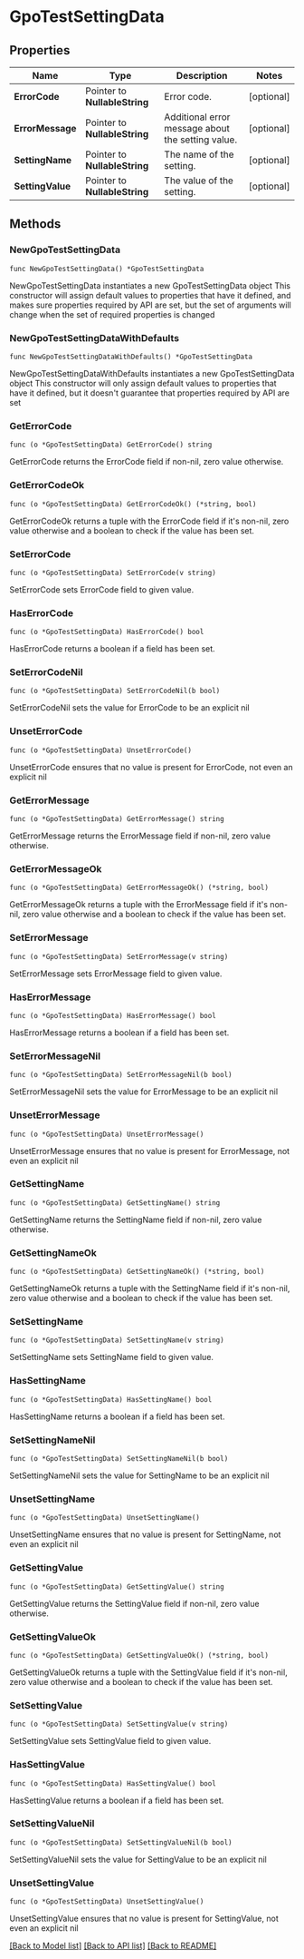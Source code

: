 # GpoTestSettingData

## Properties

Name | Type | Description | Notes
------------ | ------------- | ------------- | -------------
**ErrorCode** | Pointer to **NullableString** | Error code. | [optional] 
**ErrorMessage** | Pointer to **NullableString** | Additional error message about the setting value. | [optional] 
**SettingName** | Pointer to **NullableString** | The name of the setting. | [optional] 
**SettingValue** | Pointer to **NullableString** | The value of the setting. | [optional] 

## Methods

### NewGpoTestSettingData

`func NewGpoTestSettingData() *GpoTestSettingData`

NewGpoTestSettingData instantiates a new GpoTestSettingData object
This constructor will assign default values to properties that have it defined,
and makes sure properties required by API are set, but the set of arguments
will change when the set of required properties is changed

### NewGpoTestSettingDataWithDefaults

`func NewGpoTestSettingDataWithDefaults() *GpoTestSettingData`

NewGpoTestSettingDataWithDefaults instantiates a new GpoTestSettingData object
This constructor will only assign default values to properties that have it defined,
but it doesn't guarantee that properties required by API are set

### GetErrorCode

`func (o *GpoTestSettingData) GetErrorCode() string`

GetErrorCode returns the ErrorCode field if non-nil, zero value otherwise.

### GetErrorCodeOk

`func (o *GpoTestSettingData) GetErrorCodeOk() (*string, bool)`

GetErrorCodeOk returns a tuple with the ErrorCode field if it's non-nil, zero value otherwise
and a boolean to check if the value has been set.

### SetErrorCode

`func (o *GpoTestSettingData) SetErrorCode(v string)`

SetErrorCode sets ErrorCode field to given value.

### HasErrorCode

`func (o *GpoTestSettingData) HasErrorCode() bool`

HasErrorCode returns a boolean if a field has been set.

### SetErrorCodeNil

`func (o *GpoTestSettingData) SetErrorCodeNil(b bool)`

 SetErrorCodeNil sets the value for ErrorCode to be an explicit nil

### UnsetErrorCode
`func (o *GpoTestSettingData) UnsetErrorCode()`

UnsetErrorCode ensures that no value is present for ErrorCode, not even an explicit nil
### GetErrorMessage

`func (o *GpoTestSettingData) GetErrorMessage() string`

GetErrorMessage returns the ErrorMessage field if non-nil, zero value otherwise.

### GetErrorMessageOk

`func (o *GpoTestSettingData) GetErrorMessageOk() (*string, bool)`

GetErrorMessageOk returns a tuple with the ErrorMessage field if it's non-nil, zero value otherwise
and a boolean to check if the value has been set.

### SetErrorMessage

`func (o *GpoTestSettingData) SetErrorMessage(v string)`

SetErrorMessage sets ErrorMessage field to given value.

### HasErrorMessage

`func (o *GpoTestSettingData) HasErrorMessage() bool`

HasErrorMessage returns a boolean if a field has been set.

### SetErrorMessageNil

`func (o *GpoTestSettingData) SetErrorMessageNil(b bool)`

 SetErrorMessageNil sets the value for ErrorMessage to be an explicit nil

### UnsetErrorMessage
`func (o *GpoTestSettingData) UnsetErrorMessage()`

UnsetErrorMessage ensures that no value is present for ErrorMessage, not even an explicit nil
### GetSettingName

`func (o *GpoTestSettingData) GetSettingName() string`

GetSettingName returns the SettingName field if non-nil, zero value otherwise.

### GetSettingNameOk

`func (o *GpoTestSettingData) GetSettingNameOk() (*string, bool)`

GetSettingNameOk returns a tuple with the SettingName field if it's non-nil, zero value otherwise
and a boolean to check if the value has been set.

### SetSettingName

`func (o *GpoTestSettingData) SetSettingName(v string)`

SetSettingName sets SettingName field to given value.

### HasSettingName

`func (o *GpoTestSettingData) HasSettingName() bool`

HasSettingName returns a boolean if a field has been set.

### SetSettingNameNil

`func (o *GpoTestSettingData) SetSettingNameNil(b bool)`

 SetSettingNameNil sets the value for SettingName to be an explicit nil

### UnsetSettingName
`func (o *GpoTestSettingData) UnsetSettingName()`

UnsetSettingName ensures that no value is present for SettingName, not even an explicit nil
### GetSettingValue

`func (o *GpoTestSettingData) GetSettingValue() string`

GetSettingValue returns the SettingValue field if non-nil, zero value otherwise.

### GetSettingValueOk

`func (o *GpoTestSettingData) GetSettingValueOk() (*string, bool)`

GetSettingValueOk returns a tuple with the SettingValue field if it's non-nil, zero value otherwise
and a boolean to check if the value has been set.

### SetSettingValue

`func (o *GpoTestSettingData) SetSettingValue(v string)`

SetSettingValue sets SettingValue field to given value.

### HasSettingValue

`func (o *GpoTestSettingData) HasSettingValue() bool`

HasSettingValue returns a boolean if a field has been set.

### SetSettingValueNil

`func (o *GpoTestSettingData) SetSettingValueNil(b bool)`

 SetSettingValueNil sets the value for SettingValue to be an explicit nil

### UnsetSettingValue
`func (o *GpoTestSettingData) UnsetSettingValue()`

UnsetSettingValue ensures that no value is present for SettingValue, not even an explicit nil

[[Back to Model list]](../README.md#documentation-for-models) [[Back to API list]](../README.md#documentation-for-api-endpoints) [[Back to README]](../README.md)


